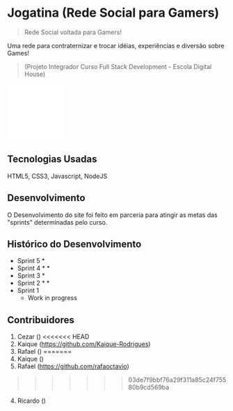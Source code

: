 # Jogatina (Rede Social para Gamers)
> Rede Social voltada para Gamers!

Uma rede para contraternizar e trocar idéias, experiências e diversão sobre Games!

>(Projeto Integrador Curso Full Stack Development - Escola Digital House)

![](tetris.gif)


## Tecnologias Usadas

HTML5, CSS3, Javascript, NodeJS

## Desenvolvimento

O Desenvolvimento do site foi feito em parceria para atingir as metas das "sprints" determinadas pelo curso.

## Histórico do Desenvolvimento

* Sprint 5
    * 
* Sprint 4
    * 
    * 
* Sprint 3
    * 
* Sprint 2
    * 
    *
* Sprint 1
    * Work in progress

## Contribuidores

1. Cezar ()
<<<<<<< HEAD
2. Kaique (https://github.com/Kaique-Rodrigues)
3. Rafael ()
=======
2. Kaique ()
3. Rafael (https://github.com/rafaoctavio)
>>>>>>> 03de7f9bbf76a29f311a85c24f75580b9cd569ba
4. Ricardo ()

